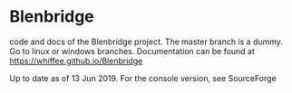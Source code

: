 # Blenbridge
code and docs of the Blenbridge project. The master branch is a dummy. Go to linux or windows branches. Documentation can be found at https://whiffee.github.io/Blenbridge

Up to date as of 13 Jun 2019. For the console version, see SourceForge

